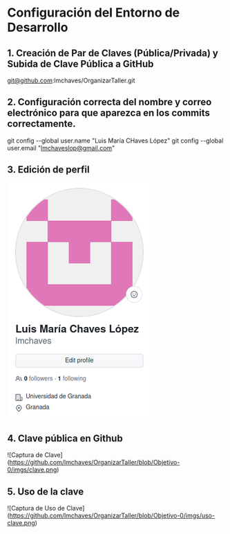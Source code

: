 # Configuración del Entorno de Desarrollo

## 1. Creación de Par de Claves (Pública/Privada) y Subida de Clave Pública a GitHub

git@github.com:lmchaves/OrganizarTaller.git

## 2. Configuración correcta del nombre y correo electrónico para que aparezca en los commits correctamente.

git config --global user.name "Luis María CHaves López"
git config --global user.email "lmchaveslop@gmail.com"

## 3. Edición de perfil

![Captura de Configuración](https://github.com/lmchaves/OrganizarTaller/blob/Objetivo-0/imgs/Captura%20desde%202024-09-27%2012-49-58.png)

## 4. Clave pública en Github

![Captura de Clave] (https://github.com/lmchaves/OrganizarTaller/blob/Objetivo-0/imgs/clave.png)

## 5. Uso de la clave
![Captura de Uso de Clave] (https://github.com/lmchaves/OrganizarTaller/blob/Objetivo-0/imgs/uso-clave.png)
